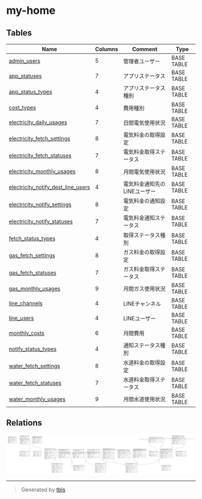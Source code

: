 # my-home

## Tables

| Name | Columns | Comment | Type |
| ---- | ------- | ------- | ---- |
| [admin_users](admin_users.md) | 5 | 管理者ユーザー | BASE TABLE |
| [app_statuses](app_statuses.md) | 7 | アプリステータス | BASE TABLE |
| [app_status_types](app_status_types.md) | 4 | アプリステータス種別 | BASE TABLE |
| [cost_types](cost_types.md) | 4 | 費用種別 | BASE TABLE |
| [electricity_daily_usages](electricity_daily_usages.md) | 7 | 日間電気使用状況 | BASE TABLE |
| [electricity_fetch_settings](electricity_fetch_settings.md) | 8 | 電気料金の取得設定 | BASE TABLE |
| [electricity_fetch_statuses](electricity_fetch_statuses.md) | 7 | 電気料金取得ステータス | BASE TABLE |
| [electricity_monthly_usages](electricity_monthly_usages.md) | 8 | 月間電気使用状況 | BASE TABLE |
| [electricity_notify_dest_line_users](electricity_notify_dest_line_users.md) | 4 | 電気料金通知先のLINEユーザー | BASE TABLE |
| [electricity_notify_settings](electricity_notify_settings.md) | 8 | 電気料金の通知設定 | BASE TABLE |
| [electricity_notify_statuses](electricity_notify_statuses.md) | 7 | 電気料金通知ステータス | BASE TABLE |
| [fetch_status_types](fetch_status_types.md) | 4 | 取得ステータス種別 | BASE TABLE |
| [gas_fetch_settings](gas_fetch_settings.md) | 8 | ガス料金の取得設定 | BASE TABLE |
| [gas_fetch_statuses](gas_fetch_statuses.md) | 7 | ガス料金取得ステータス | BASE TABLE |
| [gas_monthly_usages](gas_monthly_usages.md) | 9 | 月間ガス使用状況 | BASE TABLE |
| [line_channels](line_channels.md) | 4 | LINEチャンネル | BASE TABLE |
| [line_users](line_users.md) | 4 | LINEユーザー | BASE TABLE |
| [monthly_costs](monthly_costs.md) | 6 | 月間費用 | BASE TABLE |
| [notify_status_types](notify_status_types.md) | 4 | 通知ステータス種別 | BASE TABLE |
| [water_fetch_settings](water_fetch_settings.md) | 8 | 水道料金の取得設定 | BASE TABLE |
| [water_fetch_statuses](water_fetch_statuses.md) | 7 | 水道料金取得ステータス | BASE TABLE |
| [water_monthly_usages](water_monthly_usages.md) | 9 | 月間水道使用状況 | BASE TABLE |

## Relations

![er](schema.svg)

---

> Generated by [tbls](https://github.com/k1LoW/tbls)
